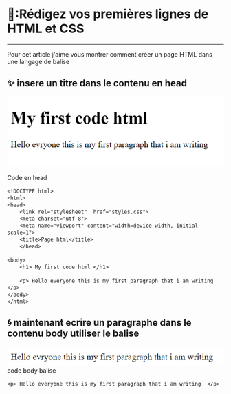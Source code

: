 # 🔖:Rédigez vos premières lignes de HTML et CSS
---------------------------------------------



Pour cet article j'aime vous montrer comment créer un page HTML dans une langage de balise  

✨ insere un titre dans le contenu en head 
-------------------------------------------

![](images/1.0.PNG)

Code en head 
```
<!DOCTYPE html>
<html>
<head>
	<link rel="stylesheet"  href="styles.css">
	<meta charset="utf-8">
	<meta name="viewport" content="width=device-width, initial-scale=1">
	<title>Page html</title>
	</head>

<body>
	<h1> My first code html </h1>

	<p> Hello everyone this is my first paragraph that i am writing  </p>
</body>
</html>
```

🌀 maintenant ecrire un paragraphe dans le contenu body  utiliser le balise <p>
--------------------------------------------------------------------------------

![](images/1.2.PNG)
code body balise <p>
```
<p> Hello everyone this is my first paragraph that i am writing  </p>
```




